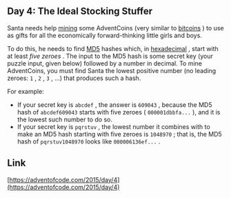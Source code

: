 ## Day 4: The Ideal Stocking Stuffer

Santa needs help [mining](https://en.wikipedia.org/wiki/Bitcoin#Mining) some AdventCoins (very similar to [bitcoins](https://en.wikipedia.org/wiki/Bitcoin) ) to use as gifts for all the economically forward-thinking little girls and boys.

To do this, he needs to find [MD5](https://en.wikipedia.org/wiki/MD5) hashes which, in [hexadecimal](https://en.wikipedia.org/wiki/Hexadecimal) , start with at least _five zeroes_ . The input to the MD5 hash is some secret key (your puzzle input, given below) followed by a number in decimal. To mine AdventCoins, you must find Santa the lowest positive number (no leading zeroes: `1` , `2` , `3` , ...) that produces such a hash.

For example:

- If your secret key is `abcdef` , the answer is `609043` , because the MD5 hash of `abcdef609043` starts with five zeroes ( `000001dbbfa...` ), and it is the lowest such number to do so.
- If your secret key is `pqrstuv` , the lowest number it combines with to make an MD5 hash starting with five zeroes is `1048970` ; that is, the MD5 hash of `pqrstuv1048970` looks like `000006136ef...` .

## Link

[https://adventofcode.com/2015/day/4](https://adventofcode.com/2015/day/4)
